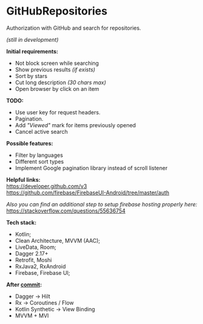 # GitHubRepositories
Authorization with GitHub and search for repositories.

*(still in development)*

**Initial requirements:**
- Not block screen while searching
- Show previous results *(if exists)*
- Sort by stars
- Cut long description *(30 chars max)*
- Open browser by click on an item

**TODO:**
- Use user key for request headers.
- Pagination.
- Add *"Viewed"* mark for items previously opened
- Cancel active search

**Possible features:**
- Filter by languages
- Different sort types
- Implement Google pagination library instead of scroll listener

**Helpful links:**  
https://developer.github.com/v3  
https://github.com/firebase/FirebaseUI-Android/tree/master/auth

*Also you can find an additional step to setup firebase hosting properly here:*  
https://stackoverflow.com/questions/55636754

**Tech stack:**
- Kotlin;
- Clean Architecture, MVVM (AAC);
- LiveData, Room;
- Dagger 2.17+
- Retrofit, Moshi
- RxJava2, RxAndroid
- Firebase, Firebase UI;

**After [commit](https://github.com/AlexeyMerov/GitHubRepositories/commit/1ef3567e8c66391b35ca63504b75c3360da16aaf):**
- Dagger -> Hilt
- Rx -> Coroutines / Flow
- Kotlin Synthetic -> View Binding
- MVVM + MVI